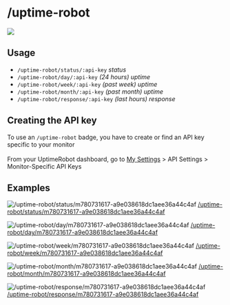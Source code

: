 # /uptime-robot
![](/badge/badgen/uptime-robot)

## Usage

- `/uptime-robot/status/:api-key`   _status_
- `/uptime-robot/day/:api-key`      _(24 hours) uptime_
- `/uptime-robot/week/:api-key`     _(past week) uptime_
- `/uptime-robot/month/:api-key`    _(past month) uptime_
- `/uptime-robot/response/:api-key` _(last hours) response_

## Creating the API key

To use an `/uptime-robot` badge, you have to create or find an API key specific to your monitor
<br/><br/>
From your UptimeRobot dashboard, go to
[My Settings](https://uptimerobot.com/dashboard.php#mySettings) > API Settings > Monitor-Specific API Keys

## Examples

![/uptime-robot/status/m780731617-a9e038618dc1aee36a44c4af](/uptime-robot/status/m780731617-a9e038618dc1aee36a44c4af)
[/uptime-robot/status/m780731617-a9e038618dc1aee36a44c4af](/uptime-robot/status/m780731617-a9e038618dc1aee36a44c4af)

![/uptime-robot/day/m780731617-a9e038618dc1aee36a44c4af](/uptime-robot/day/m780731617-a9e038618dc1aee36a44c4af)
[/uptime-robot/day/m780731617-a9e038618dc1aee36a44c4af](/uptime-robot/day/m780731617-a9e038618dc1aee36a44c4af)

![/uptime-robot/week/m780731617-a9e038618dc1aee36a44c4af](/uptime-robot/week/m780731617-a9e038618dc1aee36a44c4af)
[/uptime-robot/week/m780731617-a9e038618dc1aee36a44c4af](/uptime-robot/week/m780731617-a9e038618dc1aee36a44c4af)

![/uptime-robot/month/m780731617-a9e038618dc1aee36a44c4af](/uptime-robot/month/m780731617-a9e038618dc1aee36a44c4af)
[/uptime-robot/month/m780731617-a9e038618dc1aee36a44c4af](/uptime-robot/month/m780731617-a9e038618dc1aee36a44c4af)

![/uptime-robot/response/m780731617-a9e038618dc1aee36a44c4af](/uptime-robot/response/m780731617-a9e038618dc1aee36a44c4af)
[/uptime-robot/response/m780731617-a9e038618dc1aee36a44c4af](/uptime-robot/response/m780731617-a9e038618dc1aee36a44c4af)
